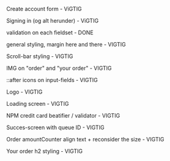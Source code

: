 Create account form - ViGTIG

Signing in (og alt herunder) - ViGTIG

validation on each fieldset - DONE

general styling, margin here and there - VIGTIG

Scroll-bar styling - VIGTIG

IMG on "order" and "your order" - VIGTIG

::after icons on input-fields - VIGTIG

Logo - VIGTIG

Loading screen - VIGTIG

NPM credit card beatifier / validator - VIGTIG

Succes-screen with queue ID - VIGTIG

Order amountCounter align text + reconsider the size - VIGTIG

Your order h2 styling - VIGTIG
